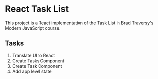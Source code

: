 # React Task List
This project is a React implementation of the Task List in Brad Traversy's Modern JavaScript course.

## Tasks
1. Translate UI to React
2. Create Tasks Component
3. Create Task Component
4. Add app level state
